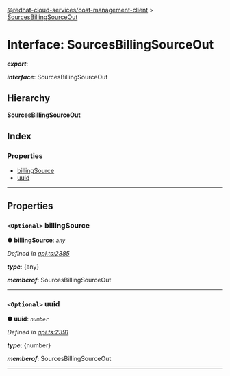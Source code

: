 [@redhat-cloud-services/cost-management-client](../README.md) > [SourcesBillingSourceOut](../interfaces/sourcesbillingsourceout.md)

# Interface: SourcesBillingSourceOut

*__export__*: 

*__interface__*: SourcesBillingSourceOut

## Hierarchy

**SourcesBillingSourceOut**

## Index

### Properties

* [billingSource](sourcesbillingsourceout.md#billingsource)
* [uuid](sourcesbillingsourceout.md#uuid)

---

## Properties

<a id="billingsource"></a>

### `<Optional>` billingSource

**● billingSource**: *`any`*

*Defined in [api.ts:2385](https://github.com/rvsia/javascript-clients/blob/master/packages/cost-management/api.ts#L2385)*

*__type__*: {any}

*__memberof__*: SourcesBillingSourceOut

___
<a id="uuid"></a>

### `<Optional>` uuid

**● uuid**: *`number`*

*Defined in [api.ts:2391](https://github.com/rvsia/javascript-clients/blob/master/packages/cost-management/api.ts#L2391)*

*__type__*: {number}

*__memberof__*: SourcesBillingSourceOut

___

